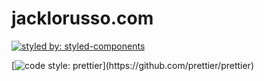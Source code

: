 # jacklorusso.com

[![styled by: styled-components](https://img.shields.io/badge/%F0%9F%92%85%20-styled--components-orange.svg?colorB=daa357)](https://github.com/styled-components/styled-components)

[![code style: prettier](https://img.shields.io/badge/code_style-prettier-ff69b4.svg?)](https://github.com/prettier/prettier)
